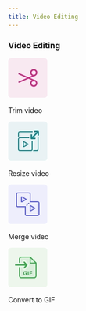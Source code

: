 ```yaml
---
title: Video Editing
---
```


<TextBlock slots="heading" width="100%" theme="lightest"  alignment="yes"  className="py-0 text-align-left border-right div-p-0 left-content link linking wrapper-comp-editing" />

### Video Editing

<TextBlock slots="image , text" theme="lightest" className="edit-text-block"/>

![Trim Video](../images/S_AniTrimVideo.png)

Trim video

<TextBlock slots="image , text" theme="lightest" className="edit-text-block"/>

![Resize Video](../images/S_AniResizeVedio.png)

Resize video

<TextBlock slots="image , text" theme="lightest" className="edit-text-block"/>

![Merge Vedio](../images/S_AniMergeVideo.png)

Merge video

<TextBlock slots="image , text" theme="lightest" className="edit-text-block"/>

![Convert to GIF](../images/S_AniConvertToGIF.png)

Convert to GIF